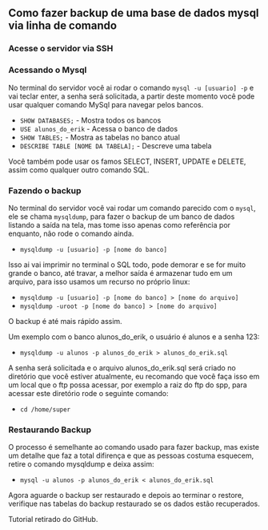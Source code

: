 ## Como fazer backup de uma base de dados mysql via linha de comando

### Acesse o servidor via SSH

### Acessando o Mysql

No terminal do servidor você ai rodar o comando ```mysql -u [usuario] -p``` e vai teclar enter, a senha será solicitada, a partir deste momento você pode usar qualquer comando MySql para navegar pelos bancos.

 - ```SHOW DATABASES;``` - Mostra todos os bancos
 - ```USE alunos_do_erik``` - Acessa o banco de dados
 - ```SHOW TABLES;``` - Mostra as tabelas no banco atual
 - ```DESCRIBE TABLE [NOME DA TABELA];``` - Descreve uma tabela

Você também pode usar os famos SELECT, INSERT, UPDATE e DELETE, assim como qualquer outro comando SQL.

### Fazendo o backup

No terminal do servidor você vai rodar um comando parecido com o ```mysql```, ele se chama ```mysqldump```, para fazer o backup de um banco de dados listando a saída na tela, mas tome isso apenas como referência por enquanto, não rode o comando ainda.

 - ```mysqldump -u [usuario] -p [nome do banco]```

Isso ai vai imprimir no terminal o SQL todo, pode demorar e se for muito grande o banco, até travar, a melhor saída é armazenar tudo em um arquivo, para isso usamos um recurso no próprio linux:

 - ```mysqldump -u [usuario] -p [nome do banco] > [nome do arquivo]```
 - ```mysqldump -uroot -p [nome do banco] > [nome do arquivo]```

O backup é até mais rápido assim.

Um exemplo com o banco alunos_do_erik, o usuário é alunos e a senha 123:

 - ```mysqldump -u alunos -p alunos_do_erik > alunos_do_erik.sql```

A senha será solicitada e o arquivo alunos_do_erik.sql será criado no diretório que você estiver atualmente, eu recomando que você faça isso em um local que o ftp possa acessar, por exemplo a raiz do ftp do spp, para acessar este diretório rode o seguinte comando:

 - ```cd /home/super```

### Restaurando Backup 

O processo é semelhante ao comando usado para fazer backup, mas existe um detalhe que faz a total difirença e que as pessoas costuma esquecem, retire o comando mysqldump e deixa assim:

 - ```mysql -u alunos -p alunos_do_erik < alunos_do_erik.sql```

Agora aguarde o backup ser restaurado e depois ao terminar o restore, verifique nas tabelas do backup restaurado se os dados estão recuperados.

Tutorial retirado do GitHub.
